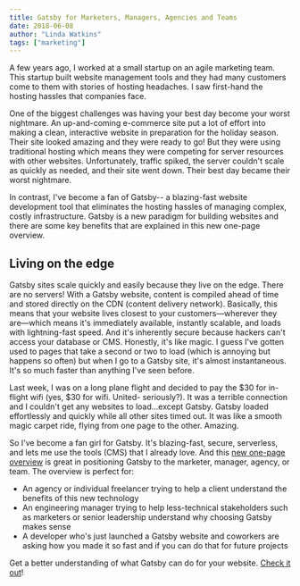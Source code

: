 ```yaml
---
title: Gatsby for Marketers, Managers, Agencies and Teams
date: 2018-06-08
author: "Linda Watkins"
tags: ["marketing"]
---
```


A few years ago, I worked at a small startup on an agile marketing team. This startup built website management tools and they had many customers come to them with stories of hosting headaches. I saw first-hand the hosting hassles that companies face.

One of the biggest challenges was having your best day become your worst nightmare. An up-and-coming e-commerce site put a lot of effort into making a clean, interactive website in preparation for the holiday season. Their site looked amazing and they were ready to go! But they were using traditional hosting which means they were competing for server resources with other websites. Unfortunately, traffic spiked, the server couldn't scale as quickly as needed, and their site went down. Their best day became their worst nightmare.

In contrast, I've become a fan of Gatsby-- a blazing-fast website development tool that eliminates the hosting hassles of managing complex, costly infrastructure. Gatsby is a new paradigm for building websites and there are some key benefits that are explained in this new one-page overview.

## Living on the edge

Gatsby sites scale quickly and easily because they live on the edge. There are no servers! With a Gatsby website, content is compiled ahead of time and stored directly on the CDN (content delivery network). Basically, this means that your website lives closest to your customers—wherever they are—which means it's immediately available, instantly scalable, and loads with lightning-fast speed. And it's inherently secure because hackers can't access your database or CMS. Honestly, it's like magic. I guess I've gotten used to pages that take a second or two to load (which is annoying but happens so often) but when I go to a Gatsby site, it's almost instantaneous. It's so much faster than anything I've seen before.

Last week, I was on a long plane flight and decided to pay the $30 for in-flight wifi (yes, \$30 for wifi. United- seriously?). It was a terrible connection and I couldn't get any websites to load...except Gatsby. Gatsby loaded effortlessly and quickly while all other sites timed out. It was like a smooth magic carpet ride, flying from one page to the other. Amazing.

So I've become a fan girl for Gatsby. It's blazing-fast, secure, serverless, and lets me use the tools (CMS) that I already love. And this [new one-page overview](/gatsby-one-pager.pdf) is great in positioning Gatsby to the marketer, manager, agency, or team. The overview is perfect for:

- An agency or individual freelancer trying to help a client understand the benefits of this new technology
- An engineering manager trying to help less-technical stakeholders such as marketers or senior leadership understand why choosing Gatsby makes sense
- A developer who's just launched a Gatsby website and coworkers are asking how you made it so fast and if you can do that for future projects

Get a better understanding of what Gatsby can do for your website. [Check it out](/gatsby-one-pager.pdf)!
